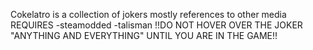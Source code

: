 Cokelatro is a collection of jokers
mostly references to other media
REQUIRES
-steamodded
-talisman
!!DO NOT HOVER OVER THE JOKER "ANYTHING AND EVERYTHING" UNTIL YOU ARE IN THE GAME!!

